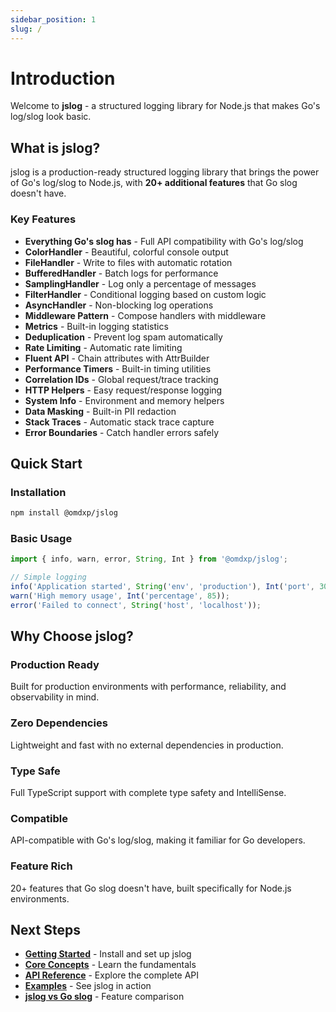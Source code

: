 ```yaml
---
sidebar_position: 1
slug: /
---
```


# Introduction

Welcome to **jslog** - a structured logging library for Node.js that makes Go's log/slog look basic.

## What is jslog?

jslog is a production-ready structured logging library that brings the power of Go's log/slog to Node.js, with **20+ additional features** that Go slog doesn't have.

### Key Features

- **Everything Go's slog has** - Full API compatibility with Go's log/slog
- **ColorHandler** - Beautiful, colorful console output
- **FileHandler** - Write to files with automatic rotation
- **BufferedHandler** - Batch logs for performance
- **SamplingHandler** - Log only a percentage of messages
- **FilterHandler** - Conditional logging based on custom logic
- **AsyncHandler** - Non-blocking log operations
- **Middleware Pattern** - Compose handlers with middleware
- **Metrics** - Built-in logging statistics
- **Deduplication** - Prevent log spam automatically
- **Rate Limiting** - Automatic rate limiting
- **Fluent API** - Chain attributes with AttrBuilder
- **Performance Timers** - Built-in timing utilities
- **Correlation IDs** - Global request/trace tracking
- **HTTP Helpers** - Easy request/response logging
- **System Info** - Environment and memory helpers
- **Data Masking** - Built-in PII redaction
- **Stack Traces** - Automatic stack trace capture
- **Error Boundaries** - Catch handler errors safely

## Quick Start

### Installation

```bash
npm install @omdxp/jslog
```

### Basic Usage

```typescript
import { info, warn, error, String, Int } from '@omdxp/jslog';

// Simple logging
info('Application started', String('env', 'production'), Int('port', 3000));
warn('High memory usage', Int('percentage', 85));
error('Failed to connect', String('host', 'localhost'));
```

## Why Choose jslog?

### Production Ready
Built for production environments with performance, reliability, and observability in mind.

### Zero Dependencies
Lightweight and fast with no external dependencies in production.

### Type Safe
Full TypeScript support with complete type safety and IntelliSense.

### Compatible
API-compatible with Go's log/slog, making it familiar for Go developers.

### Feature Rich
20+ features that Go slog doesn't have, built specifically for Node.js environments.

## Next Steps

- **[Getting Started](./getting-started/installation)** - Install and set up jslog
- **[Core Concepts](./core-concepts/loggers)** - Learn the fundamentals
- **[API Reference](./api/overview)** - Explore the complete API
- **[Examples](./examples/basic-usage)** - See jslog in action
- **[jslog vs Go slog](./comparison)** - Feature comparison
